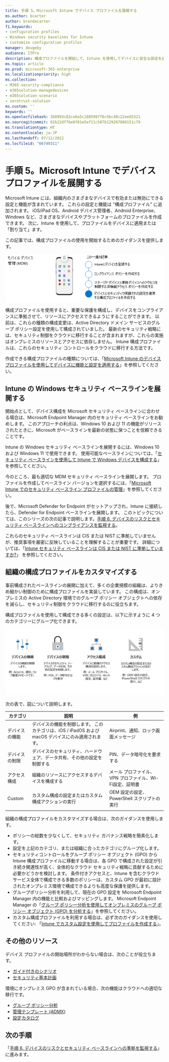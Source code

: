 ```yaml
---
title: 手順 5。Microsoft Intune でデバイス プロファイルを展開する
ms.author: bcarter
author: brendacarter
f1.keywords:
- configuration profiles
- Windows security baselines for Intune
- customize configuration profiles
manager: dougeby
audience: ITPro
description: 構成プロファイルを開始して、Intune を使用してデバイスに安全な設定を適用し、これらのセキュリティ制御をクラウドに移行します。
ms.topic: article
ms.prod: microsoft-365-enterprise
ms.localizationpriority: high
ms.collection:
- M365-security-compliance
- m365solution-managedevices
- m365solution-scenario
- zerotrust-solution
ms.custom: ''
keywords: ''
ms.openlocfilehash: 3b8993c02ce6a5c1885997f6c56c40c22ee85321
ms.sourcegitcommit: 61b22df76e0f81e5ef11c587b129287886151c79
ms.translationtype: HT
ms.contentlocale: ja-JP
ms.lasthandoff: 07/12/2022
ms.locfileid: "66749311"
---
```

# <a name="step-5-deploy-device-profiles-in-microsoft-intune"></a>手順 5。Microsoft Intune でデバイス プロファイルを展開する

Microsoft Intune には、組織内のさまざまなデバイスで有効または無効にできる設定と機能が含まれています。 これらの設定と機能は "構成プロファイル" に追加されます。 iOS/iPad OS、Android デバイス管理者、Android Enterprise、Windows など、さまざまなデバイスやプラットフォームのプロファイルを作成できます。 次に、Intune を使用して、プロファイルをデバイスに適用または「割り当て」ます。

この記事では、構成プロファイルの使用を開始するためのガイダンスを提供します。 


![デバイスを管理するための手順](../media/devices/intune-mdm-step-4.png#lightbox)

構成プロファイルを使用すると、重要な保護を構成し、デバイスをコンプライアンスに準拠させて、リソースにアクセスできるようにすることができます。 以前は、これらの種類の構成変更は、Active Directory ドメイン サービスのグループ ポリシー設定を使用して構成されていました。 最新のセキュリティ戦略には、セキュリティ制御をクラウドに移行することが含まれますが、これらの実施はオンプレミスのリソースとアクセスに依存しません。 Intune 構成プロファイルは、これらのセキュリティ コントロールをクラウドに移行する方法です。 

作成できる構成プロファイルの種類については、「[Microsoft Intune のデバイス プロファイルを使用してデバイスに機能と設定を適用する](/mem/intune/configuration/device-profiles)」を参照してください。

## <a name="deploy-windows-security-baselines-for-intune"></a>Intune の Windows セキュリティ ベースラインを展開する

開始点として、デバイス構成を Microsoft セキュリティ ベースラインに合わせる場合は、Microsoft Endpoint Manager 内のセキュリティ ベースラインをお勧めします。 このアプローチの利点は、Windows 10 および 11 の機能がリリースされたときに、Microsoft がベースラインを最新の状態に保つことを信頼できることです。 

Intune の Windows セキュリティ ベースラインを展開するには、Windows 10 および Windows 11 で使用できます。 使用可能なベースラインについては、「[セキュリティ ベースラインを使用して Intune で Windows デバイスを構成する](/mem/intune/protect/security-baselines)」を参照してください。

今のところ、最も適切な MDM セキュリティ ベースラインを展開します。 プロファイルを作成してベースライン バージョンを選択するには、「[Microsoft Intune でのセキュリティ ベースライン プロファイルの管理](/mem/intune/protect/security-baselines-configure)」を参照してください。

後で、Microsoft Defender for Endpoint がセットアップされ、Intune に接続したら、Defender for Endpoint ベースラインを展開します。 このトピックについては、このシリーズの次の記事で説明します。[手順 6. デバイスのリスクとセキュリティ ベースラインへのコンプライアンスを監視する](manage-devices-with-intune-monitor-risk.md)。

これらのセキュリティ ベースラインは CIS または NIST に準拠していませんが、推奨事項を厳密に反映していることを理解することが重要です。 詳細については、「[Intune セキュリティ ベースラインは CIS または NIST に準拠していますか?](/mem/intune/protect/security-baselines#are-the-intune-security-baselines-cis-or-nist-compliant)」 を参照してください。

## <a name="customize-configuration-profiles-for-your-organization"></a>組織の構成プロファイルをカスタマイズする

事前構成されたベースラインの展開に加えて、多くの企業規模の組織は、よりきめ細かい制御のために構成プロファイルを実装しています。 この構成は、オンプレミスの Active Directory 環境でのグループ ポリシー オブジェクトへの依存を減らし、セキュリティ制御をクラウドに移行するのに役立ちます。 

構成プロファイルを使用して構成できる多くの設定は、以下に示すように 4 つのカテゴリーにグループ化できます。

![Intune デバイス プロファイルのカテゴリ](../media/devices/intune-device-profile-categories.png#lightbox)

次の表で、図について説明します。


|カテゴリ |説明 |例  |
|---------|---------|---------|
|デバイスの機能     | デバイスの機能を制御します。 このカテゴリは、iOS / iPadOS および macOS デバイスにのみ適用されます。        | Airprint、通知、ロック画面メッセージ        |
|デバイスの制限     | デバイスのセキュリティ、ハードウェア、データ共有、その他の設定を制御する        | PIN、データ暗号化を要求する        |
|アクセス構成     |  組織のリソースにアクセスするデバイスを構成する        | メール プロファイル、VPN プロファイル、Wi-Fi設定、証明書        |
|Custom     | カスタム構成の設定またはカスタム構成アクションの実行       | OEM 設定の設定、PowerShell スクリプトの実行        |
|    |         |         |

組織の構成プロファイルをカスタマイズする場合は、次のガイダンスを使用します。
- ポリシーの総数を少なくして、セキュリティ ガバナンス戦略を簡素化します。
- 設定を上記のカテゴリ、または組織に合ったカテゴリにグループ化します。
- セキュリティコントロールをグループ ポリシー オブジェクト (GPO) から Intune 構成プロファイルに移動する場合は、各 GPO で構成された設定が引き続き関連性が高く、全体的なクラウド セキュリティ戦略に貢献するために必要かどうかを検討します。 条件付きアクセスと、Intune を含むクラウド サービス全体で構成できる多数のポリシーは、カスタム GPO が最初に設計されたオンプレミス環境で構成できるよりも高度な保護を提供します。
- グループポリシー分析を利用して、現在の GPO 設定を Microsoft Endpoint Manager 内の機能と比較およびマッピングします。 Microsoft Endpoint Manager の「[グループ ポリシー分析を使用してオンプレミスのグループ ポリシー オブジェクト (GPO) を分析する](/mem/intune/configuration/group-policy-analytics)」を参照してください。
- カスタム構成プロファイルを利用する場合は、必ず次のガイダンスを使用してください: 「[Intune でカスタム設定を使用してプロファイルを作成する](/mem/intune/configuration/custom-settings-configure)」。

## <a name="additional-resources"></a>その他のリソース

デバイス プロファイルの開始場所がわからない場合は、次のことが役立ちます。

- [ガイド付きのシナリオ](/mem/intune/fundamentals/guided-scenarios-overview) 
- [セキュリティ基本計画](/mem/intune/protect/security-baselines)

環境にオンプレミス GPO が含まれている場合、次の機能はクラウドへの適切な移行です。

- [グループ ポリシー分析](/mem/intune/configuration/group-policy-analytics)
- [管理テンプレート (ADMX)](/mem/intune/configuration/administrative-templates-windows)
- [設定カタログ](/mem/intune/configuration/settings-catalog)


## <a name="next-steps"></a>次の手順
「[手順 6. デバイスのリスクとセキュリティ ベースラインへの準拠を監視する](manage-devices-with-intune-monitor-risk.md)」に進みます。
